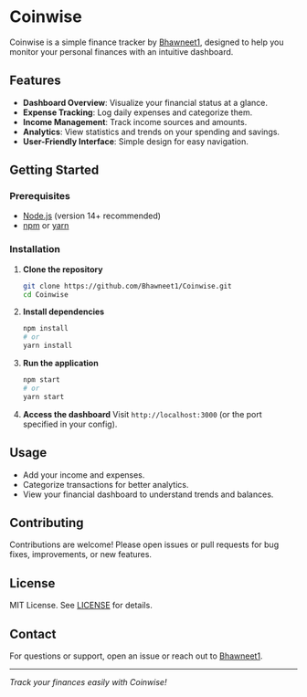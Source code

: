 # Coinwise

Coinwise is a simple finance tracker by [Bhawneet1](https://github.com/Bhawneet1), designed to help you monitor your personal finances with an intuitive dashboard.

## Features

- **Dashboard Overview**: Visualize your financial status at a glance.
- **Expense Tracking**: Log daily expenses and categorize them.
- **Income Management**: Track income sources and amounts.
- **Analytics**: View statistics and trends on your spending and savings.
- **User-Friendly Interface**: Simple design for easy navigation.

## Getting Started

### Prerequisites

- [Node.js](https://nodejs.org/) (version 14+ recommended)
- [npm](https://www.npmjs.com/) or [yarn](https://yarnpkg.com/)

### Installation

1. **Clone the repository**
    ```bash
    git clone https://github.com/Bhawneet1/Coinwise.git
    cd Coinwise
    ```

2. **Install dependencies**
    ```bash
    npm install
    # or
    yarn install
    ```

3. **Run the application**
    ```bash
    npm start
    # or
    yarn start
    ```

4. **Access the dashboard**
    Visit `http://localhost:3000` (or the port specified in your config).

## Usage

- Add your income and expenses.
- Categorize transactions for better analytics.
- View your financial dashboard to understand trends and balances.

## Contributing

Contributions are welcome! Please open issues or pull requests for bug fixes, improvements, or new features.

## License

MIT License. See [LICENSE](LICENSE) for details.

## Contact

For questions or support, open an issue or reach out to [Bhawneet1](https://github.com/Bhawneet1).

---
*Track your finances easily with Coinwise!*
